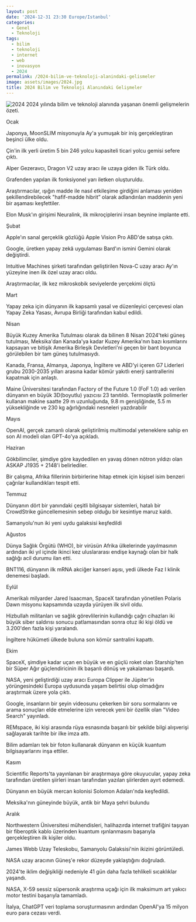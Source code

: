 ```yaml
---
layout: post
date: '2024-12-31 23:30 Europe/Istanbul'
categories:
  - Genel
  - Teknoloji
tags:
  - bilim
  - teknoloji
  - internet
  - web
  - inovasyon
  - 2024
permalink: /2024-bilim-ve-teknoloji-alanindaki-gelismeler
image: assets/images/2024.jpg
title: 2024 Bilim ve Teknoloji Alanındaki Gelişmeler
---
```

![2024]({{site.baseurl}}/assets/images/2024.jpg)
2024 yılında bilim ve teknoloji alanında yaşanan önemli gelişmelerin özeti.

Ocak

Japonya, MoonSLIM misyonuyla Ay'a yumuşak bir iniş gerçekleştiran beşinci ülke oldu.

Çin'in ilk yerli üretim 5 bin 246 yolcu kapasiteli ticari yolcu gemisi sefere çıktı.

Alper Gezeravcı, Dragon V2 uzay aracı ile uzaya giden ilk Türk oldu.

Grafenden yapılan ilk fonksiyonel yarı iletken oluşturuldu.

Araştırmacılar, ışığın madde ile nasıl etkileşime girdiğini anlaması yeniden şekillendirebilecek "hafif-madde hibrit” olarak adlandırılan maddenin yeni bir aşaması keşfettiler.

Elon Musk'ın girişimi Neuralink, ilk mikroçiplerini insan beynine implante etti.

Şubat

Apple'ın sanal gerçeklik gözlüğü Apple Vision Pro ABD'de satışa çıktı.

Google, üretken yapay zekâ uygulaması Bard'ın ismini Gemini olarak değiştirdi.

Intuitive Machines şirketi tarafından geliştirilen Nova-C uzay aracı Ay'ın yüzeyine inen ilk özel uzay aracı oldu.

Araştırmacılar, ilk kez mikroskobik seviyelerde yerçekimi ölçtü

Mart

Yapay zeka için dünyanın ilk kapsamlı yasal ve düzenleyici çerçevesi olan Yapay Zeka Yasası, Avrupa Birliği tarafından kabul edildi.

Nisan

Büyük Kuzey Amerika Tutulması olarak da bilinen 8 Nisan 2024'teki güneş tutulması, Meksika'dan Kanada'ya kadar Kuzey Amerika'nın bazı kısımlarını kapsayan ve bitişik Amerika Birleşik Devletleri'ni geçen bir bant boyunca görülebilen bir tam güneş tutulmasıydı.

Kanada, Fransa, Almanya, Japonya, İngiltere ve ABD'yi içeren G7 Liderleri grubu 2030-2035 yılları arasına kadar kömür yakıtlı enerji santrallerini kapatmak için anlaştı.

Maine Üniversitesi tarafından Factory of the Future 1.0 (FoF 1.0) adı verilen dünyanın en büyük 3D(boyutlu) yazıcısı 23 tanıtıldı. Termoplastik polimerler kullanan makine saatte 29 m uzunluğunda, 9.8 m genişliğinde, 5.5 m yüksekliğinde ve 230 kg ağırlığındaki nesneleri  yazdırabilir

Mayıs

OpenAI, gerçek zamanlı olarak geliştirilmiş multimodal yeteneklere sahip en son AI modeli olan GPT-4o'ya açıkladı.

Haziran

Gökbilimciler, şimdiye göre kaydedilen en yavaş dönen nötron yıldızı olan ASKAP J1935 + 2148'i belirlediler.

Bir çalışma, Afrika fillerinin birbirlerine hitap etmek için kişisel isim benzeri çağrılar kullandıkları tespit etti.

Temmuz

Dünyanın dört bir yanındaki çeşitli bilgisayar sistemleri, hatalı bir CrowdStrike güncellemesinin sebep olduğu bir kesintiye maruz kaldı. 

Samanyolu'nun iki yeni uydu galaksisi keşfedildi

Ağustos

Dünya Sağlık Örgütü (WHO), bir virüsün Afrika ülkelerinde yayılmasının ardından iki yıl içinde ikinci kez uluslararası endişe kaynağı olan bir halk sağlığı acil durumu ilan etti.

BNT116, dünyanın ilk mRNA akciğer kanseri aşısı, yedi ülkede Faz I klinik denemesi başladı.

Eylül

Amerikalı milyarder Jared Isaacman, SpaceX tarafından yönetilen Polaris Dawn misyonu kapsamında uzayda yürüyen ilk sivil oldu.

Hizbullah militanları ve sağlık görevlilerinin kullandığı çağrı cihazları iki büyük siber saldırısı sonucu patlamasından sonra otuz iki kişi öldü ve 3.200'den fazla kişi yaralandı.

İngiltere hükümeti ülkede buluna son kömür santralini kapattı.

Ekim

SpaceX, şimdiye kadar uçan en büyük ve en güçlü roket olan Starship'ten bir Süper Ağır güçlendiricinin ilk başarılı dönüş ve yakalaması başardı.

NASA, yeni geliştirdiği uzay aracı Europa Clipper ile Jüpiter'in yörüngesindeki Europa uydusunda yaşam belirtisi olup olmadığını araştırmak üzere yola çıktı.

Google, insanların bir şeyin videosunu çekerken bir soru sormalarını ve arama sonuçları elde etmelerine izin verecek yeni bir özellik olan "Video Search" yayınladı.

REMspace, iki kişi arasında rüya esnasında başarılı bir şekilde bilgi alışverişi sağlayarak tarihte bir ilke imza attı.

Bilim adamları tek bir foton kullanarak dünyanın en küçük kuantum bilgisayarlarını inşa ettiler.

Kasım

Scientific Reports'ta yayınlanan bir araştırmaya göre okuyucular, yapay zeka tarafından üretilen şiirleri insan tarafından yazılan şiirlerden ayırt edemedi.

Dünyanın en büyük mercan kolonisi Solomon Adaları'nda keşfedildi.

Meksika'nın güneyinde büyük, antik bir Maya şehri bulundu

Aralık

Northwestern Üniversitesi mühendisleri, halihazırda internet trafiğini taşıyan bir fiberoptik kablo üzerinden kuantum ışınlanmasını başarıyla gerçekleştiren ilk kişiler oldu. 

James Webb Uzay Teleskobu, Samanyolu Galaksisi'nin ikizini görüntüledi.

NASA uzay aracının Güneş'e rekor düzeyde yaklaştığını doğruladı.

2024'te iklim değişikliği nedeniyle 41 gün daha fazla tehlikeli sıcaklıklar yaşandı.

NASA, X-59 sessiz süpersonik araştırma uçağı için ilk maksimum art yakıcı motor testini başarıyla tamamladı.

İtalya, ChatGPT veri toplama soruşturmasının ardından OpenAI'ya 15 milyon euro para cezası verdi.
